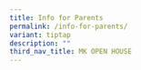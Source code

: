 ```yaml
---
title: Info for Parents
permalink: /info-for-parents/
variant: tiptap
description: ""
third_nav_title: MK OPEN HOUSE
---
```

